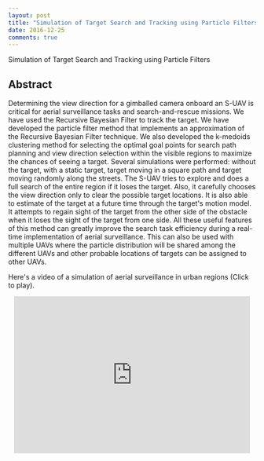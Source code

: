 ```yaml
---
layout: post
title: "Simulation of Target Search and Tracking using Particle Filters"
date: 2016-12-25
comments: true
---
```


Simulation of Target Search and Tracking using Particle Filters

## Abstract

Determining the view direction for a gimballed camera onboard an S-UAV is critical for aerial surveillance tasks and search-and-rescue missions. We have used the Recursive Bayesian Filter to track the target. We have developed the particle filter method that implements an approximation of the Recursive Bayesian Filter technique. We also developed the k-medoids clustering method for selecting the optimal goal points for search path planning and view direction selection within the visible regions to maximize the chances of seeing a target. Several simulations were performed: without the target, with a static target, target moving in a square path and target moving randomly along the streets. The S-UAV tries to explore and does a full search of the entire region if it loses the target. Also, it carefully chooses the view direction only to clear the possible target locations. It is also able to estimate of the target at a future time through the target's motion model. It attempts to regain sight of the target from the other side of the obstacle when it loses the sight of the target from one side. All these useful features of this method can greatly improve the search task efficiency during a real-time implementation of aerial surveillance. This can also be used with multiple UAVs where the particle distribution will be shared among the different UAVs and other probable locations of targets can be assigned to other UAVs.

Here's a video of a simulation of aerial surveillance in urban regions (Click to play).

<!--[![Simulation of UAV surveillance with ROS and Gazebo](http://img.youtube.com/vi/3aeWXLxOzbw/0.jpg)](https://youtu.be/oHvSGMqYlqQ "Simulation of Target Search and Tracking using Particle Filters")    -->

<div id="outer" style="width:100%; margin:0 auto;text-align:center">  
  <iframe align="center" width="480" height="320" src="http://www.youtube.com/embed/oHvSGMqYlqQ" frameborder="0" allowfullscreen></iframe>
</div>

